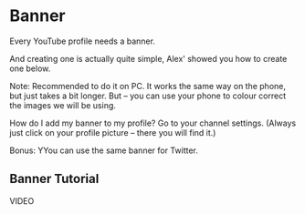 
# Banner
Every YouTube profile needs a banner.

And creating one is actually quite simple, Alex' showed you how to create one below.

Note: Recommended to do it on PC. It works the same way on the phone, but just takes a bit longer. But – you can use your phone to colour correct the images we will be using.

How do I add my banner to my profile?
Go to your channel settings.
(Always just click on your profile picture – there you will find it.)

Bonus:
YYou can use the same banner for Twitter.

## Banner Tutorial

VIDEO